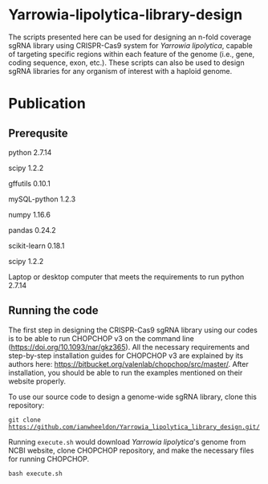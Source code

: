 # Yarrowia-lipolytica-library-design
The scripts presented here can be used for designing an n-fold coverage sgRNA library using CRISPR-Cas9 system for _Yarrowia lipolytica_, capable of targeting specific regions within each feature of the genome (i.e., gene, coding sequence, exon, etc.). These scripts can also be used to design sgRNA libraries for any organism of interest with a haploid genome.
# Publication

## Prerequsite
python 2.7.14

scipy 1.2.2

gffutils 0.10.1

mySQL-python 1.2.3

numpy 1.16.6

pandas 0.24.2

scikit-learn 0.18.1

scipy 1.2.2

Laptop or desktop computer that meets the requirements to run python 2.7.14

## Running the code

The first step in designing the CRISPR-Cas9 sgRNA library using our codes is to be able to run CHOPCHOP v3 on the command line (https://doi.org/10.1093/nar/gkz365). All the necessary requirements and step-by-step installation guides for CHOPCHOP v3 are explained by its authors here: https://bitbucket.org/valenlab/chopchop/src/master/. After installation, you should be able to run the examples mentioned on their website properly.

To use our source code to design a genome-wide sgRNA library, clone this repository: 

<code>git clone https://github.com/ianwheeldon/Yarrowia_lipolytica_library_design.git/</code>

Running <code>execute.sh</code> would download _Yarrowia lipolytica_'s genome from NCBI website, clone CHOPCHOP repository, and make the necessary files for running CHOPCHOP.

<code>bash execute.sh</code>

